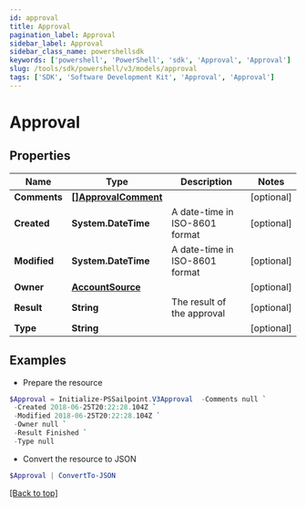 ```yaml
---
id: approval
title: Approval
pagination_label: Approval
sidebar_label: Approval
sidebar_class_name: powershellsdk
keywords: ['powershell', 'PowerShell', 'sdk', 'Approval', 'Approval'] 
slug: /tools/sdk/powershell/v3/models/approval
tags: ['SDK', 'Software Development Kit', 'Approval', 'Approval']
---
```



# Approval

## Properties

Name | Type | Description | Notes
------------ | ------------- | ------------- | -------------
**Comments** | [**[]ApprovalComment**](approval-comment) |  | [optional] 
**Created** | **System.DateTime** | A date-time in ISO-8601 format | [optional] 
**Modified** | **System.DateTime** | A date-time in ISO-8601 format | [optional] 
**Owner** | [**AccountSource**](account-source) |  | [optional] 
**Result** | **String** | The result of the approval | [optional] 
**Type** | **String** |  | [optional] 

## Examples

- Prepare the resource
```powershell
$Approval = Initialize-PSSailpoint.V3Approval  -Comments null `
 -Created 2018-06-25T20:22:28.104Z `
 -Modified 2018-06-25T20:22:28.104Z `
 -Owner null `
 -Result Finished `
 -Type null
```

- Convert the resource to JSON
```powershell
$Approval | ConvertTo-JSON
```


[[Back to top]](#) 

